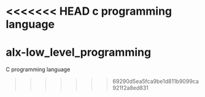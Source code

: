 <<<<<<< HEAD
c programming language
=======
# alx-low_level_programming
C programming language 
>>>>>>> 69290d5ea5fca9be1d811b9099ca921f2a8ed831
